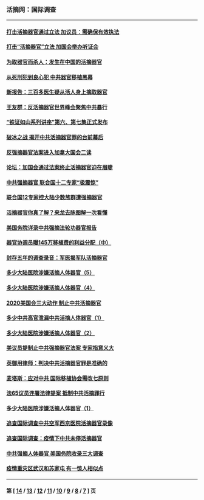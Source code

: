 ### 活摘网：国际调查
---
#### [打击活摘器官通过立法 加议员：需确保有效执法](../../pages/nf5947/n13886356.md?01080430) 
#### [打击“活摘器官”立法 加国会举办听证会](../../pages/nf5947/n13869362.md?01080430) 
#### [为取器官而杀人：发生在中国的活摘器官](../../pages/nf5947/n13794731.md?01080430) 
#### [从死刑犯到良心犯 中共器官移植黑幕](../../pages/nf5947/n13764669.md?01080430) 
#### [新报告：三百多医生疑从活人身上摘取器官](../../pages/nf5947/n13703044.md?01080430) 
#### [王友群：反活摘器官世界峰会聚焦中共暴行](../../pages/nf5947/n13250738.md?01080430) 
#### [“铁证如山系列讲座”第六、第七集正式发布](../../pages/nf5947/n13106287.md?01080430) 
#### [破冰之战 揭开中共活摘器官罪的台前幕后](../../pages/nf5947/n13082457.md?01080430) 
#### [反强摘器官法案进入加拿大国会二读](../../pages/nf5947/n13033450.md?01080430) 
#### [论坛：加国会通过法案终止活摘器官迫在眉睫](../../pages/nf5947/n13029839.md?01080430) 
#### [中共强摘器官 联合国十二专家“极震惊”](../../pages/nf5947/n13024313.md?01080430) 
#### [联合国12专家控大陆少数族群遭强摘器官](../../pages/nf5947/n13023877.md?01080430) 
#### [活摘器官你真了解？来龙去脉图解一次看懂](../../pages/nf5947/n13013820.md?01080430) 
#### [美国务院详录中共强摘法轮功器官报告](../../pages/nf5947/n12944519.md?01080430) 
#### [器官协调员曝145万移植费的利益分配（中）](../../pages/nf5947/n12894547.md?01080430) 
#### [封存五年的调查录音：军医揭军队活摘器官](../../pages/nf5947/n12798692.md?01080430) 
#### [多少大陆医院涉嫌活摘人体器官（5）](../../pages/nf5947/n12768383.md?01080430) 
#### [多少大陆医院涉嫌活摘人体器官（4）](../../pages/nf5947/n12664434.md?01080430) 
#### [2020美国会三大动作 制止中共活摘器官](../../pages/nf5947/n12682004.md?01080430) 
#### [多少中共高官泄漏中共活摘人体器官（1）](../../pages/nf5947/n12671234.md?01080430) 
#### [多少大陆医院涉嫌活摘人体器官（2）](../../pages/nf5947/n12655589.md?01080430) 
#### [美议员提制止中共强摘器官法案 专家指意义大](../../pages/nf5947/n12630561.md?01080430) 
#### [英御用律师：判决中共活摘器官罪是准确的](../../pages/nf5947/n12580740.md?01080430) 
#### [麦塔斯：应对中共 国际移植协会需改七原则](../../pages/nf5947/n12514711.md?01080430) 
#### [法65议员连署法律提案 抵制中共活摘罪行](../../pages/nf5947/n12437047.md?01080430) 
#### [多少大陆医院涉嫌活摘人体器官（1）](../../pages/nf5947/n12414284.md?01080430) 
#### [追查国际调查中共空军西京医院活摘器官录像](../../pages/nf5947/n12348837.md?01080430) 
#### [追查国际调查：疫情下中共未停活摘器官](../../pages/nf5947/n12273415.md?01080430) 
#### [中共强摘人体器官 美国务院收录三大调查](../../pages/nf5947/n12181488.md?01080430) 
#### [疫情重灾区武汉和苏家屯 有一惊人相似点](../../pages/nf5947/n12150824.md?01080430) 

---
#### 第 [ [14](./14.md?01080430) / [13](./13.md?01080430) / [12](./12.md?01080430) / [11](./11.md?01080430) / [10](./10.md?01080430) / [9](./9.md?01080430) / [8](./8.md?01080430) / [7](./7.md?01080430) ] 页

